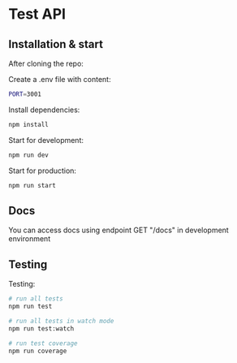 # Test API

## Installation & start

After cloning the repo:

Create a .env file with content:
```bash
PORT=3001
```

Install dependencies:
```bash
npm install
```

Start for development:
```bash
npm run dev
```

Start for production:
```bash
npm run start
```

## Docs

You can access docs using endpoint GET "/docs" in development environment

## Testing

Testing:

```bash
# run all tests
npm run test

# run all tests in watch mode
npm run test:watch

# run test coverage
npm run coverage
```


